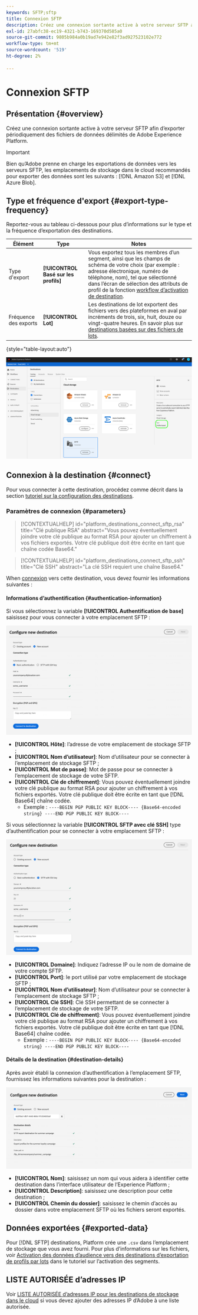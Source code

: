 ```yaml
---
keywords: SFTP;sftp
title: Connexion SFTP
description: Créez une connexion sortante active à votre serveur SFTP afin d’exporter périodiquement des fichiers de données délimités de Adobe Experience Platform.
exl-id: 27abfc38-ec19-4321-b743-169370d585a0
source-git-commit: 9805b984a0b19ad7e942e82f3ad927523102e772
workflow-type: tm+mt
source-wordcount: '519'
ht-degree: 2%

---
```


# Connexion SFTP

## Présentation {#overview}

Créez une connexion sortante active à votre serveur SFTP afin d’exporter périodiquement des fichiers de données délimités de Adobe Experience Platform.

>[!IMPORTANT]
>
> Bien qu’Adobe prenne en charge les exportations de données vers les serveurs SFTP, les emplacements de stockage dans le cloud recommandés pour exporter des données sont les suivants : [!DNL Amazon S3] et [!DNL Azure Blob].

## Type et fréquence d&#39;export {#export-type-frequency}

Reportez-vous au tableau ci-dessous pour plus d’informations sur le type et la fréquence d’exportation des destinations.

| Élément | Type | Notes |
---------|----------|---------|
| Type d&#39;export | **[!UICONTROL Basé sur les profils]** | Vous exportez tous les membres d’un segment, ainsi que les champs de schéma de votre choix (par exemple : adresse électronique, numéro de téléphone, nom), tel que sélectionné dans l’écran de sélection des attributs de profil de la fonction [workflow d’activation de destination](../../ui/activate-batch-profile-destinations.md#select-attributes). |
| Fréquence des exports | **[!UICONTROL Lot]** | Les destinations de lot exportent des fichiers vers des plateformes en aval par incréments de trois, six, huit, douze ou vingt-quatre heures. En savoir plus sur [destinations basées sur des fichiers de lots](/help/destinations/destination-types.md#file-based). |

{style=&quot;table-layout:auto&quot;}

![Type d’exportation SFTP basé sur un profil](../../assets/catalog/cloud-storage/sftp/catalog.png)

## Connexion à la destination {#connect}

Pour vous connecter à cette destination, procédez comme décrit dans la section [tutoriel sur la configuration des destinations](../../ui/connect-destination.md).

### Paramètres de connexion {#parameters}

>[!CONTEXTUALHELP]
>id="platform_destinations_connect_sftp_rsa"
>title="Clé publique RSA"
>abstract="Vous pouvez éventuellement joindre votre clé publique au format RSA pour ajouter un chiffrement à vos fichiers exportés. Votre clé publique doit être écrite en tant que chaîne codée Base64."

>[!CONTEXTUALHELP]
>id="platform_destinations_connect_sftp_ssh"
>title="Clé SSH"
>abstract="La clé SSH requiert une chaîne Base64."

When [connexion](../../ui/connect-destination.md) vers cette destination, vous devez fournir les informations suivantes :

#### Informations d’authentification {#authentication-information}

Si vous sélectionnez la variable **[!UICONTROL Authentification de base]** saisissez pour vous connecter à votre emplacement SFTP :

![Authentification de base de la destination SFTP](../..//assets/catalog/cloud-storage/sftp/stfp-basic-authentication.png)

* **[!UICONTROL Hôte]**: l’adresse de votre emplacement de stockage SFTP ;
* **[!UICONTROL Nom d’utilisateur]**: Nom d’utilisateur pour se connecter à l’emplacement de stockage SFTP ;
* **[!UICONTROL Mot de passe]**: Mot de passe pour se connecter à l’emplacement de stockage de votre SFTP.
* **[!UICONTROL Clé de chiffrement]**: Vous pouvez éventuellement joindre votre clé publique au format RSA pour ajouter un chiffrement à vos fichiers exportés. Votre clé publique doit être écrite en tant que [!DNL Base64] chaîne codée.
   * Exemple : `----BEGIN PGP PUBLIC KEY BLOCK---- {Base64-encoded string} ----END PGP PUBLIC KEY BLOCK----`


Si vous sélectionnez la variable **[!UICONTROL SFTP avec clé SSH]** type d’authentification pour se connecter à votre emplacement SFTP :

![Authentification de clé SSH de destination SFTP](../../assets/catalog/cloud-storage/sftp/sftp-ssh-key-authentication.png)

* **[!UICONTROL Domaine]**: Indiquez l’adresse IP ou le nom de domaine de votre compte SFTP.
* **[!UICONTROL Port]**: le port utilisé par votre emplacement de stockage SFTP ;
* **[!UICONTROL Nom d’utilisateur]**: Nom d’utilisateur pour se connecter à l’emplacement de stockage SFTP ;
* **[!UICONTROL Clé SSH]**: Clé SSH permettant de se connecter à l’emplacement de stockage de votre SFTP.
* **[!UICONTROL Clé de chiffrement]**: Vous pouvez éventuellement joindre votre clé publique au format RSA pour ajouter un chiffrement à vos fichiers exportés. Votre clé publique doit être écrite en tant que [!DNL Base64] chaîne codée.
   * Exemple : `----BEGIN PGP PUBLIC KEY BLOCK---- {Base64-encoded string} ----END PGP PUBLIC KEY BLOCK----`

#### Détails de la destination {#destination-details}

Après avoir établi la connexion d’authentification à l’emplacement SFTP, fournissez les informations suivantes pour la destination :

![Détails de la destination disponible pour la destination SFTP](../../assets/catalog/cloud-storage/sftp/sftp-destination-details.png)

* **[!UICONTROL Nom]**: saisissez un nom qui vous aidera à identifier cette destination dans l’interface utilisateur de l’Experience Platform ;
* **[!UICONTROL Description]**: saisissez une description pour cette destination ;
* **[!UICONTROL Chemin du dossier]**: saisissez le chemin d’accès au dossier dans votre emplacement SFTP où les fichiers seront exportés.

## Données exportées {#exported-data}

Pour [!DNL SFTP] destinations, Platform crée une `.csv` dans l’emplacement de stockage que vous avez fourni. Pour plus d’informations sur les fichiers, voir [Activation des données d’audience vers des destinations d’exportation de profils par lots](../../ui/activate-batch-profile-destinations.md) dans le tutoriel sur l’activation des segments.

## LISTE AUTORISÉE d’adresses IP

Voir [LISTE AUTORISÉE d’adresses IP pour les destinations de stockage dans le cloud](ip-address-allow-list.md) si vous devez ajouter des adresses IP d’Adobe à une liste autorisée.
